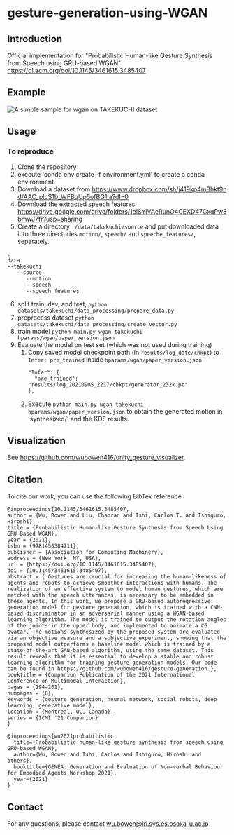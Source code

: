 # gesture-generation-using-WGAN

## Introduction

Official implementation for "Probabilistic Human-like Gesture Synthesis from Speech using GRU-based WGAN"
https://dl.acm.org/doi/10.1145/3461615.3485407

## Example

![A simple sample for wgan on TAKEKUCHI dataset](demo/cl34-dev8.gif)

## Usage

### To reproduce
1. Clone the repository
2. execute 'conda env create -f environment.yml' to create a conda environment
3. Download a dataset from https://www.dropbox.com/sh/j419kp4m8hkt9nd/AAC_pIcS1b_WFBqUp5ofBG1Ia?dl=0
4. Download the extracted speech features https://drive.google.com/drive/folders/1eISYiVAeRunO4CEXD47GxqPw3bmwJ7fr?usp=sharing
5. Create a directory `./data/takekuchi/source` and put downloaded data into three directories `motion/`, `speech/` and `speeche_features/`, separately.

```
.
data
--takekuchi
   --source
      --motion
      --speech
      --speech_features
```

6. split train, dev, and test, `python datasets/takekuchi/data_processing/prepare_data.py`
7. preprocess dataset `python datasets/takekuchi/data_processing/create_vector.py`
8. train model `python main.py wgan takekuchi hparams/wgan/paper_version.json`
9. Evaluate the model on test set (which was not used during training)
   1. Copy saved model checkpoint path (in `results/log_date/chkpt`) to `Infer: pre_trained` inside `hparams/wgan/paper_version.json`
      ```
      "Infer": {
        "pre_trained": "results/log_20210905_2217/chkpt/generator_232k.pt"
      },
      ```
   2. Execute `python main.py wgan takekuchi hparams/wgan/paper_version.json` to obtain the generated motion in 'synthesized/' and the KDE results.

## Visualization
See https://github.com/wubowen416/unity_gesture_visualizer.

## Citation
To cite our work, you can use the following BibTex reference
```
@inproceedings{10.1145/3461615.3485407,
author = {Wu, Bowen and Liu, Chaoran and Ishi, Carlos T. and Ishiguro, Hiroshi},
title = {Probabilistic Human-like Gesture Synthesis from Speech Using GRU-Based WGAN},
year = {2021},
isbn = {9781450384711},
publisher = {Association for Computing Machinery},
address = {New York, NY, USA},
url = {https://doi.org/10.1145/3461615.3485407},
doi = {10.1145/3461615.3485407},
abstract = { Gestures are crucial for increasing the human-likeness of agents and robots to achieve smoother interactions with humans. The realization of an effective system to model human gestures, which are matched with the speech utterances, is necessary to be embedded in these agents. In this work, we propose a GRU-based autoregressive generation model for gesture generation, which is trained with a CNN-based discriminator in an adversarial manner using a WGAN-based learning algorithm. The model is trained to output the rotation angles of the joints in the upper body, and implemented to animate a CG avatar. The motions synthesized by the proposed system are evaluated via an objective measure and a subjective experiment, showing that the proposed model outperforms a baseline model which is trained by a state-of-the-art GAN-based algorithm, using the same dataset. This result reveals that it is essential to develop a stable and robust learning algorithm for training gesture generation models. Our code can be found in https://github.com/wubowen416/gesture-generation.},
booktitle = {Companion Publication of the 2021 International Conference on Multimodal Interaction},
pages = {194–201},
numpages = {8},
keywords = {gesture generation, neural network, social robots, deep learning, generative model},
location = {Montreal, QC, Canada},
series = {ICMI '21 Companion}
}

@inproceedings{wu2021probabilistic,
  title={Probabilistic human-like gesture synthesis from speech using GRU-based WGAN},
  author={Wu, Bowen and Ishi, Carlos and Ishiguro, Hiroshi and others},
  booktitle={GENEA: Generation and Evaluation of Non-verbal Behaviour for Embodied Agents Workshop 2021},
  year={2021}
}
```

## Contact
For any questions, please contact wu.bowen@irl.sys.es.osaka-u.ac.jp
